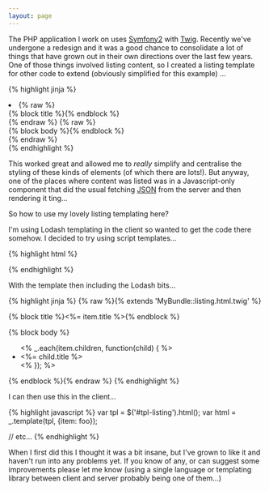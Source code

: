 ```yaml
---
layout: page
---
```


The PHP application I work on uses [Symfony2](http://symfony.com/) 
with [Twig](http://twig.sensiolabs.org/). Recently we've undergone a redesign
and it was a good chance to consolidate a lot of things that have grown out in
their own directions over the last few years. One of those things involved
listing content, so I created a listing template for other code to extend
(obviously simplified for this example) ...

{% highlight jinja %}
<li>
    {% raw %}<div class="title">{% block title %}{% endblock %}</div>{% endraw %}
    {% raw %}<div class="body">{% block body %}{% endblock %}</div>{% endraw %}
</li>
{% endhighlight %}

This worked great and allowed me to *really* simplify and centralise the
styling of these kinds of elements (of which there are lots!).  But anyway, one
of the places where content was listed was in a Javascript-only component that
did the usual fetching [JSON](http://json.org/) from the server and then rendering
it ting...

So how to use my lovely listing templating here?

I'm using Lodash templating in the client so wanted to get the code there somehow.
I decided to try using script templates...

{% highlight html %}
<script id="tpl-listing" type="text/template">
    {% raw %}{% include 'MyBundle:Foo:listing.html.twig' %}{% endraw %}
</script>
{% endhighlight %}

With the template then including the Lodash bits...

{% highlight jinja %}
{% raw %}{% extends 'MyBundle::listing.html.twig' %}

{% block title %}<%= item.title %>{% endblock %}

{% block body %}
    <ul>
        <% _.each(item.children, function(child) { %>
            <li>
                <%= child.title %>
            </li>
        <% }); %>
    </ul>
{% endblock %}{% endraw %}
{% endhighlight %}

I can then use this in the client...

{% highlight javascript %}
var tpl = $('#tpl-listing').html();
var html = _.template(tpl, {item: foo});

// etc...
{% endhighlight %}

When I first did this I thought it was a bit insane, but I've grown to like it
and haven't run into any problems yet.  If you know of any, or can suggest some
improvements please let me know (using a single language or templating library 
between client and server probably being one of them...)

